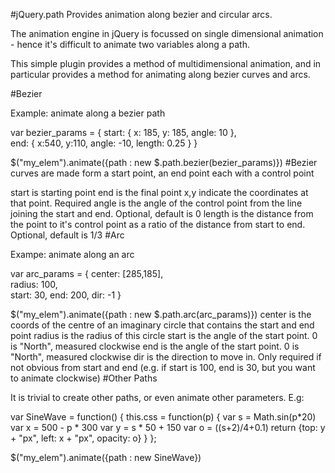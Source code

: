 #jQuery.path
Provides animation along bezier and circular arcs.

The animation engine in jQuery is focussed on single dimensional animation - hence it's difficult to animate two variables along a path.

This simple plugin provides a method of multidimensional animation, and in particular provides a method for animating along bezier curves and arcs.

#Bezier

Example: animate along a bezier path

var bezier_params = {
    start: { 
      x: 185, 
      y: 185, 
      angle: 10
    },  
    end: { 
      x:540,
      y:110, 
      angle: -10, 
      length: 0.25
    }
  }
  
$("my_elem").animate({path : new $.path.bezier(bezier_params)})
#Bezier curves are made form a start point, an end point each with a control point

start is starting point
end is the final point
x,y indicate the coordinates at that point. Required
angle is the angle of the control point from the line joining the start and end. Optional, default is 0
length is the distance from the point to it's control point as a ratio of the distance from start to end. Optional, default is 1/3
#Arc

Exampe: animate along an arc

  
var arc_params = {
    center: [285,185],  
        radius: 100,    
        start: 30,
        end: 200,
        dir: -1
  }
  
$("my_elem").animate({path : new $.path.arc(arc_params)})
center is the coords of the centre of an imaginary circle that contains the start and end point
radius is the radius of this circle
start is the angle of the start point. 0 is "North", measured clockwise
end is the angle of the start point. 0 is "North", measured clockwise
dir is the direction to move in. Only required if not obvious from start and end (e.g. if start is 100, end is 30, but you want to animate clockwise)
#Other Paths

It is trivial to create other paths, or even animate other parameters. E.g:

var SineWave = function() {
  this.css = function(p) {
    var s = Math.sin(p*20)
    var x = 500 - p * 300 
    var y = s * 50 + 150
    var o = ((s+2)/4+0.1)
    return {top: y + "px", left: x + "px", opacity: o}
  } 
};
  
$("my_elem").animate({path : new SineWave})
